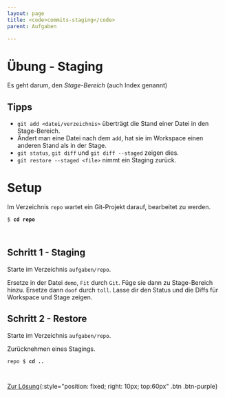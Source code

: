```yaml
---
layout: page
title: <code>commits-staging</code>
parent: Aufgaben

---
```

# Übung - Staging

Es geht darum, den *Stage-Bereich*
(auch Index genannt)

## Tipps

* `git add <datei/verzeichnis>` 
   überträgt die Stand einer Datei in den Stage-Bereich.
*  Ändert man eine Datei nach dem `add`, hat sie
   im Workspace einen anderen Stand als in der Stage.
* `git status`, `git diff` und `git diff --staged` zeigen dies.
* `git restore --staged <file>` nimmt ein Staging zurück.


# Setup

Im Verzeichnis `repo` wartet ein Git-Projekt darauf,
bearbeitet zu werden. 



<pre><code>$ <b>cd repo</b><br><br><br></code></pre>


## Schritt 1 - Staging

Starte im Verzeichnis `aufgaben/repo`.

Ersetze in der Datei `demo`,
`Fit` durch `Git`.
Füge sie dann zu Stage-Bereich hinzu.
Ersetze dann `doof` durch `toll`.
Lasse dir den Status und die Diffs
für Workspace und Stage zeigen.

## Schritt 2 - Restore

Starte im Verzeichnis `aufgaben/repo`.

Zurücknehmen eines Stagings. 


<pre><code>repo $ <b>cd ..</b><br><br><br></code></pre>


[Zur Lösung](loesung-commits-staging.md){:style="position: fixed; right: 10px; top:60px" .btn .btn-purple}

